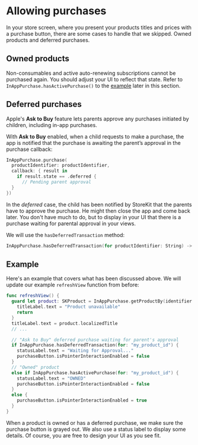# Allowing purchases
In your store screen, where you present your products titles and prices with a purchase button, there are some cases to handle that we skipped. Owned products and deferred purchases.

## Owned products
Non-consumables and active auto-renewing subscriptions cannot be purchased again. You should adjust your UI to reflect that state. Refer to `InAppPurchase.hasActivePurchase()` to the [example](#example) later in this section.

## Deferred purchases
Apple's **Ask to Buy** feature lets parents approve any purchases initiated by children, including in-app purchases.

With **Ask to Buy** enabled, when a child requests to make a purchase, the app is notified that the purchase is awaiting the parent’s approval in the purchase callback:

``` swift
InAppPurchase.purchase(
  productIdentifier: productIdentifier,
  callback: { result in
    if result.state == .deferred {
      // Pending parent approval
  }
})
```

In the _deferred_ case, the child has been notified by StoreKit that the parents have to approve the purchase. He might then close the app and come back later. You don't have much to do, but to display in your UI that there is a purchase waiting for parental approval in your views.

We will use the `hasDeferredTransaction` method:

``` swift
InAppPurchase.hasDeferredTransaction(for productIdentifier: String) -> Bool
```

<a id="example"></a> 
## Example
Here's an example that covers what has been discussed above. We will update our example `refreshView` function from before:

``` swift
func refreshView() {
  guard let product: SKProduct = InAppPurchase.getProductBy(identifier: "my_product_id") else {
    titleLabel.text = "Product unavailable"
    return
  }
  titleLabel.text = product.localizedTitle
  // ...

  // "Ask to Buy" deferred purchase waiting for parent's approval
  if InAppPurchase.hasDeferredTransaction(for: "my_product_id") {
    statusLabel.text = "Waiting for Approval..."
    purchaseButton.isPointerInteractionEnabled = false
  }
  // "Owned" product
  else if InAppPurchase.hasActivePurchase(for: "my_product_id") {
    statusLabel.text = "OWNED"
    purchaseButton.isPointerInteractionEnabled = false
  }
  else {
    purchaseButton.isPointerInteractionEnabled = true
  }
}
```

When a product is owned or has a deferred purchase, we make sure the purchase button is grayed out. We also use a status label to display some details. Of course, you are free to design your UI as you see fit.

